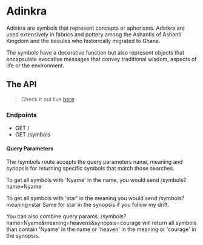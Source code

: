 # Adinkra
Adinkra are symbols that represent concepts or aphorisms. Adinkra are used extensively in fabrics and pottery among the Ashantis of Ashanti Kingdom and the baoules who historically migrated to Ghana.

The symbols have a decorative function but also represent objects that encapsulate evocative messages that convey traditional wisdom, aspects of life or the environment.

## The API

> Check it out live [here](https://adinkra.herokuapp.com)

### Endpoints

- GET /
- GET /symbols

#### Query Parameters

The /symbols route accepts the query parameters name, meaning and synopsis for returning specific symbols that match those searches.

To get all symbols with 'Nyame' in the name, you would send /symbols?name=Nyame

To get all symbols with 'star' in the meaning you would send /symbols?meaning=star
Same for star in the synopsis if you follow my drift.

You can also combine query params. 
/symbols?name=Nyame&meaning=heavens&synopsis=courage will return all symbols than contain 'Nyame' in the name or 'heaven' in the meaning or 'courage' in the synopsis.
